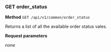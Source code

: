 ### GET order_status ###

**Method** `GET /api/v1/common/order_status`

Returns a list of all the available order status vales.

**Request parameters**

*none*
